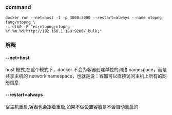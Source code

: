 ### command
```
docker run --net=host -t -p 3000:3000 --restart=always --name ntopng fang/ntopng \
-i eth0 -F "es;ntopng;ntopng-%Y.%m.%d;http://192.168.1.188:9200/_bulk;"
```

### 解释
#### --net=host
host 模式,在这个模式下，docker 不会为容器创建单独的网络 namespace，而是共享主机的 network namespace，也就是说：容器可以直接访问主机上所有的网络信息.

#### --restart=always
宿主机重启,容器也会跟着重启,如果不做设置容器是不会自动重启的

